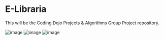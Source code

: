 # E-Libraria
This will be the Coding Dojo Projects &amp; Algorithms Group Project repository.

![image](https://user-images.githubusercontent.com/61945677/187302516-21c6be28-1753-4dc9-ac6f-b366e4a06356.png)
![image](https://user-images.githubusercontent.com/61945677/187302539-4d33718c-7322-40c0-89dc-29ab711d20d7.png)
![image](https://user-images.githubusercontent.com/61945677/187302666-23ed70da-aac3-41c2-88cf-c0f11a14f4e5.png)
